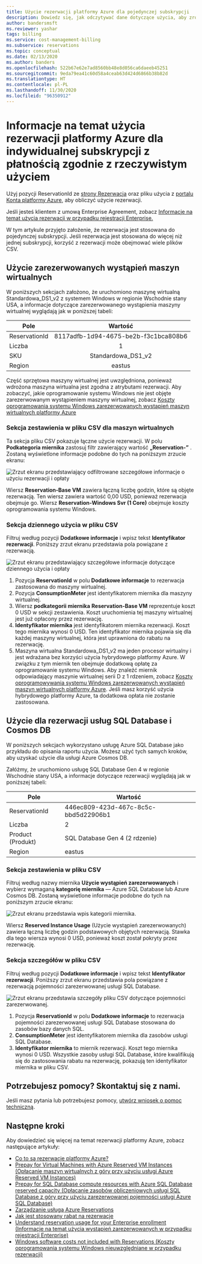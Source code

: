 ```yaml
---
title: Użycie rezerwacji platformy Azure dla pojedynczej subskrypcji
description: Dowiedz się, jak odczytywać dane dotyczące użycia, aby zrozumieć, w jaki sposób zastosowana została rezerwacja platformy Azure dla indywidualnej subskrypcji z płatnością zgodnie z rzeczywistym użyciem.
author: bandersmsft
ms.reviewer: yashar
tags: billing
ms.service: cost-management-billing
ms.subservice: reservations
ms.topic: conceptual
ms.date: 02/13/2020
ms.author: banders
ms.openlocfilehash: 522b67e62e7ad8560bb48e8d056ca6daeeb45251
ms.sourcegitcommit: 9eda79ea41c60d58a4ceab63d424d6866b38b82d
ms.translationtype: HT
ms.contentlocale: pl-PL
ms.lasthandoff: 11/30/2020
ms.locfileid: "96350912"
---
```

# <a name="understand-azure-reservation-usage-for-your-individual-subscription-with-pay-as-you-go-rates-subscription"></a>Informacje na temat użycia rezerwacji platformy Azure dla indywidualnej subskrypcji z płatnością zgodnie z rzeczywistym użyciem

Użyj pozycji ReservationId ze [strony Rezerwacja](https://portal.azure.com/?microsoft_azure_marketplace_ItemHideKey=Reservations&Microsoft_Azure_Reservations=true#blade/Microsoft_Azure_Reservations/ReservationsBrowseBlade) oraz pliku użycia z [portalu Konta platformy Azure](https://account.azure.com), aby obliczyć użycie rezerwacji.

Jeśli jesteś klientem z umową Enterprise Agreement, zobacz [Informacje na temat użycia rezerwacji w przypadku rejestracji Enterprise.](understand-reserved-instance-usage-ea.md)

W tym artykule przyjęto założenie, że rezerwacja jest stosowana do pojedynczej subskrypcji. Jeśli rezerwacja jest stosowana do więcej niż jednej subskrypcji, korzyść z rezerwacji może obejmować wiele plików CSV.

## <a name="usage-for-reserved-virtual-machine-instances"></a>Użycie zarezerwowanych wystąpień maszyn wirtualnych

W poniższych sekcjach założono, że uruchomiono maszynę wirtualną Standardowa_DS1_v2 z systemem Windows w regionie Wschodnie stany USA, a informacje dotyczące zarezerwowanego wystąpienia maszyny wirtualnej wyglądają jak w poniższej tabeli:

| Pole | Wartość |
|---| :---: |
|ReservationId |8117adfb-1d94-4675-be2b-f3c1bca808b6|
|Liczba |1|
|SKU | Standardowa_DS1_v2|
|Region | eastus |

Część sprzętowa maszyny wirtualnej jest uwzględniona, ponieważ wdrożona maszyna wirtualna jest zgodna z atrybutami rezerwacji. Aby zobaczyć, jakie oprogramowanie systemu Windows nie jest objęte zarezerwowanym wystąpieniem maszyny wirtualnej, zobacz [Koszty oprogramowania systemu Windows zarezerwowanych wystąpień maszyn wirtualnych platformy Azure](reserved-instance-windows-software-costs.md)

### <a name="statement-section-of-csv-file-for-vms"></a>Sekcja zestawienia w pliku CSV dla maszyn wirtualnych

Ta sekcja pliku CSV pokazuje łączne użycie rezerwacji. W polu **Podkategoria miernika** zastosuj filtr zawierający wartość **„Reservation-”** . Zostaną wyświetlone informacje podobne do tych na poniższym zrzucie ekranu:

![Zrzut ekranu przedstawiający odfiltrowane szczegółowe informacje o użyciu rezerwacji i opłaty](./media/understand-reserved-instance-usage/billing-payg-reserved-instance-csv-statements.png)

Wiersz **Reservation-Base VM** zawiera łączną liczbę godzin, które są objęte rezerwacją. Ten wiersz zawiera wartość 0,00 USD, ponieważ rezerwacja obejmuje go. Wiersz **Reservation-Windows Svr (1 Core)** obejmuje koszty oprogramowania systemu Windows.

### <a name="daily-usage-section-of-csv-file"></a>Sekcja dziennego użycia w pliku CSV

Filtruj według pozycji **Dodatkowe informacje** i wpisz tekst **Identyfikator rezerwacji**. Poniższy zrzut ekranu przedstawia pola powiązane z rezerwacją.

![Zrzut ekranu przedstawiający szczegółowe informacje dotyczące dziennego użycia i opłaty](./media/understand-reserved-instance-usage/billing-payg-reserved-instance-csv-details.png)

1. Pozycja **ReservationId** w polu **Dodatkowe informacje** to rezerwacja zastosowana do maszyny wirtualnej.
2. Pozycja **ConsumptionMeter** jest identyfikatorem miernika dla maszyny wirtualnej.
3. Wiersz **podkategorii miernika** **Reservation-Base VM** reprezentuje koszt 0 USD w sekcji zestawienia. Koszt uruchomienia tej maszyny wirtualnej jest już opłacony przez rezerwację.
4. **Identyfikator miernika** jest identyfikatorem miernika rezerwacji. Koszt tego miernika wynosi 0 USD. Ten identyfikator miernika pojawia się dla każdej maszyny wirtualnej, która jest uprawniona do rabatu na rezerwację.
5. Maszyna wirtualna Standardowa_DS1_v2 ma jeden procesor wirtualny i jest wdrażana bez korzyści użycia hybrydowego platformy Azure. W związku z tym miernik ten obejmuje dodatkową opłatę za oprogramowanie systemu Windows. Aby znaleźć miernik odpowiadający maszynie wirtualnej serii D z 1 rdzeniem, zobacz [Koszty oprogramowywania systemu Windows zarezerwowanych wystąpień maszyn wirtualnych platformy Azure](reserved-instance-windows-software-costs.md). Jeśli masz korzyść użycia hybrydowego platformy Azure, ta dodatkowa opłata nie zostanie zastosowana.

## <a name="usage-for-sql-database--cosmos-db-reservations"></a>Użycie dla rezerwacji usług SQL Database i Cosmos DB

W poniższych sekcjach wykorzystano usługę Azure SQL Database jako przykładu do opisania raportu użycia. Możesz użyć tych samych kroków, aby uzyskać użycie dla usługi Azure Cosmos DB.

Załóżmy, że uruchomiono usługę SQL Database Gen 4 w regionie Wschodnie stany USA, a informacje dotyczące rezerwacji wyglądają jak w poniższej tabeli:

| Pole | Wartość |
|---| --- |
|ReservationId |446ec809-423d-467c-8c5c-bbd5d22906b1|
|Liczba |2|
|Product (Produkt)| SQL Database Gen 4 (2 rdzenie)|
|Region | eastus |

### <a name="statement-section-of-csv-file"></a>Sekcja zestawienia w pliku CSV

Filtruj według nazwy miernika **Użycie wystąpień zarezerwowanych** i wybierz wymaganą **kategorię miernika** — Azure SQL Database lub Azure Cosmos DB. Zostaną wyświetlone informacje podobne do tych na poniższym zrzucie ekranu:

![Zrzut ekranu przedstawia wpis kategorii miernika.](./media/understand-reserved-instance-usage/billing-payg-sql-db-reserved-capacity-csv-statements.png)

Wiersz **Reserved Instance Usage** (Użycie wystąpień zarezerwowanych) zawiera łączną liczbę godzin podstawowych objętych rezerwacją. Stawka dla tego wiersza wynosi 0 USD, ponieważ koszt został pokryty przez rezerwację.

### <a name="detail-section-of-csv-file"></a>Sekcja szczegółów w pliku CSV

Filtruj według pozycji **Dodatkowe informacje** i wpisz tekst **Identyfikator rezerwacji**. Poniższy zrzut ekranu przedstawia pola powiązane z rezerwacją pojemności zarezerwowanej usługi SQL Database.

![Zrzut ekranu przedstawia szczegóły pliku CSV dotyczące pojemności zarezerwowanej.](./media/understand-reserved-instance-usage/billing-payg-sql-db-reserved-capacity-csv-details.png)

1. Pozycja **ReservationId** w polu **Dodatkowe informacje** to rezerwacja pojemności zarezerwowanej usługi SQL Database stosowana do zasobów bazy danych SQL.
2. **ConsumptionMeter** jest identyfikatorem miernika dla zasobów usługi SQL Database.
3. **Identyfikator miernika** to miernik rezerwacji. Koszt tego miernika wynosi 0 USD. Wszystkie zasoby usługi SQL Database, które kwalifikują się do zastosowania rabatu na rezerwację, pokazują ten identyfikator miernika w pliku CSV.

## <a name="need-help-contact-us"></a>Potrzebujesz pomocy? Skontaktuj się z nami.

Jeśli masz pytania lub potrzebujesz pomocy, [utwórz wniosek o pomoc techniczną](https://go.microsoft.com/fwlink/?linkid=2083458).

## <a name="next-steps"></a>Następne kroki

Aby dowiedzieć się więcej na temat rezerwacji platformy Azure, zobacz następujące artykuły:

- [Co to są rezerwacje platformy Azure?](save-compute-costs-reservations.md)
- [Prepay for Virtual Machines with Azure Reserved VM Instances (Opłacanie maszyn wirtualnych z góry przy użyciu usługi Azure Reserved VM Instances)](../../virtual-machines/prepay-reserved-vm-instances.md)
- [Prepay for SQL Database compute resources with Azure SQL Database reserved capacity (Opłacanie zasobów obliczeniowych usługi SQL Database z góry przy użyciu zarezerwowanej pojemności usługi Azure SQL Database)](../../azure-sql/database/reserved-capacity-overview.md)
- [Zarządzanie usługą Azure Reservations](manage-reserved-vm-instance.md)
- [Jak jest stosowany rabat na rezerwacje](../manage/understand-vm-reservation-charges.md)
- [Understand reservation usage for your Enterprise enrollment (Informacje na temat użycia wystąpień zarezerwowanych w przypadku rejestracji Enterprise)](understand-reserved-instance-usage-ea.md)
- [Windows software costs not included with Reservations (Koszty oprogramowania systemu Windows nieuwzględniane w przypadku rezerwacji)](reserved-instance-windows-software-costs.md)